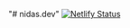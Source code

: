 "# nidas.dev" 
[![Netlify Status](https://api.netlify.com/api/v1/badges/45b9d45a-3b0e-4422-9e87-9b2ade6b51ec/deploy-status)](https://app.netlify.com/sites/nidas/deploys)
